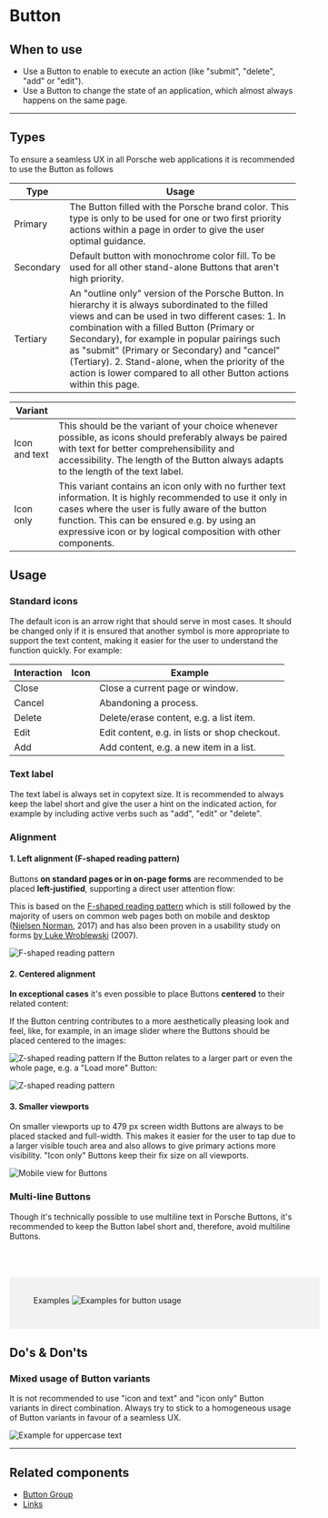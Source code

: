 # Button

<TableOfContents></TableOfContents>

## When to use

- Use a Button to enable to execute an action (like "submit", "delete", "add" or "edit").
- Use a Button to change the state of an application, which almost always happens on the same page.

---

## Types

To ensure a seamless UX in all Porsche web applications it is recommended to use the Button as follows

| Type      | Usage                                                                                                                                                                                                                                                                                                                                                                                                                               |
| --------- | ----------------------------------------------------------------------------------------------------------------------------------------------------------------------------------------------------------------------------------------------------------------------------------------------------------------------------------------------------------------------------------------------------------------------------------- |
| Primary   | The Button filled with the Porsche brand color. This type is only to be used for one or two first priority actions within a page in order to give the user optimal guidance.                                                                                                                                                                                                                                                        |
| Secondary | Default button with monochrome color fill. To be used for all other stand-alone Buttons that aren't high priority.                                                                                                                                                                                                                                                                                                                  |
| Tertiary  | An "outline only" version of the Porsche Button. In hierarchy it is always subordinated to the filled views and can be used in two different cases: 1. In combination with a filled Button (Primary or Secondary), for example in popular pairings such as "submit" (Primary or Secondary) and "cancel" (Tertiary). 2. Stand-alone, when the priority of the action is lower compared to all other Button actions within this page. |

| Variant       |                                                                                                                                                                                                                                                                                   |
| ------------- | --------------------------------------------------------------------------------------------------------------------------------------------------------------------------------------------------------------------------------------------------------------------------------- |
| Icon and text | This should be the variant of your choice whenever possible, as icons should preferably always be paired with text for better comprehensibility and accessibility. The length of the Button always adapts to the length of the text label.                                        |
| Icon only     | This variant contains an icon only with no further text information. It is highly recommended to use it only in cases where the user is fully aware of the button function. This can be ensured e.g. by using an expressive icon or by logical composition with other components. |

## Usage

### Standard icons

The default icon is an arrow right that should serve in most cases. It should be changed only if it is ensured that
another symbol is more appropriate to support the text content, making it easier for the user to understand the function
quickly. For example:

| Interaction | Icon                                                            | Example                                       |
| ----------- | --------------------------------------------------------------- | --------------------------------------------- |
| Close       | <p-icon name="close" aria="{'aria-label': 'Close'}"></p-icon>   | Close a current page or window.               |
| Cancel      | <p-icon name="close" aria="{'aria-label': 'Close'}"></p-icon>   | Abandoning a process.                         |
| Delete      | <p-icon name="delete" aria="{'aria-label': 'Delete'}"></p-icon> | Delete/erase content, e.g. a list item.       |
| Edit        | <p-icon name="edit" aria="{'aria-label': 'Edit'}"></p-icon>     | Edit content, e.g. in lists or shop checkout. |
| Add         | <p-icon name="add" aria="{'aria-label': 'Add'}"></p-icon>       | Add content, e.g. a new item in a list.       |

### Text label

The text label is always set in copytext size. It is recommended to always keep the label short and give the user a hint
on the indicated action, for example by including active verbs such as "add", "edit" or "delete".

### Alignment

#### **1. Left alignment (F-shaped reading pattern)**

Buttons **on standard pages or in on-page forms** are recommended to be placed **left-justified**, supporting a direct
user attention flow:

This is based on the
[F-shaped reading pattern](https://www.nngroup.com/articles/f-shaped-pattern-reading-web-content-discovered/) which is
still followed by the majority of users on common web pages both on mobile and desktop
([Nielsen Norman](https://www.nngroup.com/articles/f-shaped-pattern-reading-web-content/), 2017) and has also been
proven in a usability study on forms [by Luke Wroblewski](https://www.lukew.com/ff/entry.asp?571) (2007).

![F-shaped reading pattern](./assets/patterns-buttons-alignment-left-form.png)

#### **2. Centered alignment**

**In exceptional cases** it's even possible to place Buttons **centered** to their related content:

If the Button centring contributes to a more aesthetically pleasing look and feel, like, for example, in an image slider
where the Buttons should be placed centered to the images:

![Z-shaped reading pattern](./assets/patterns-buttons-alignment-centered-aesthetic.png) If the Button relates to a
larger part or even the whole page, e.g. a "Load more" Button:

![Z-shaped reading pattern](./assets/patterns-buttons-alignment-centered-load-more.png)

#### **3. Smaller viewports**

On smaller viewports up to 479 px screen width Buttons are always to be placed stacked and full-width. This makes it
easier for the user to tap due to a larger visible touch area and also allows to give primary actions more visibility.
"Icon only" Buttons keep their fix size on all viewports.

![Mobile view for Buttons](./assets/patterns-buttons-alignment-viewport-xs.png)

### Multi-line Buttons

Though it's technically possible to use multiline text in Porsche Buttons, it's recommended to keep the Button label
short and, therefore, avoid multiline Buttons.

<div style="background:#F2F2F2; width:100%; margin-top: 64px; padding-top: 32px; padding-left: 42px; padding-bottom: 42px;">
    <p-headline variant="headline-3" tag="h3" style="margin-bottom: 24px;">Examples</p-headline>
    <img src="./assets/button-examples.png" alt="Examples for button usage"/>
</div>

## Do's & Don'ts

### Mixed usage of Button variants

It is not recommended to use "icon and text" and "icon only" Button variants in direct combination. Always try to stick
to a homogeneous usage of Button variants in favour of a seamless UX.

![Example for uppercase text](./assets/button-dont.png)

---

## Related components

- [Button Group](components/button-group)
- [Links](components/link)
